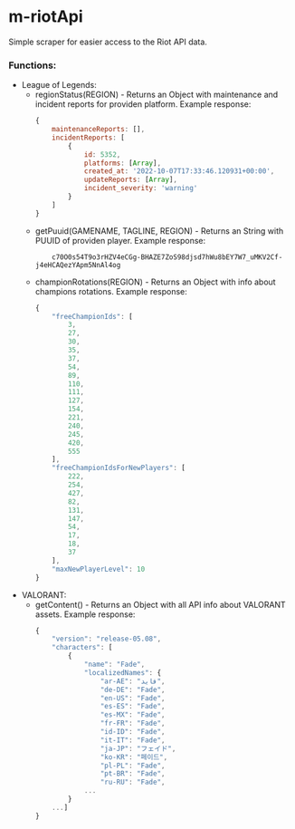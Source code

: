 # m-riotApi
Simple scraper for easier access to the Riot API data.

### Functions:
- League of Legends:
    - regionStatus(REGION) - Returns an Object with maintenance and incident reports for providen platform.
        Example response: 
        ```js
        {
            maintenanceReports: [],
            incidentReports: [
                {
                    id: 5352,
                    platforms: [Array],
                    created_at: '2022-10-07T17:33:46.120931+00:00',
                    updateReports: [Array],
                    incident_severity: 'warning'
                }
            ]
        }
        ```
    - getPuuid(GAMENAME, TAGLINE, REGION) - Returns an String with PUUID of providen player.
        Example response: 
        ```
            c70O0s54T9o3rHZV4eCGg-BHAZE7ZoS98djsd7hWu8bEY7W7_uMKV2Cf-j4eHCAQezYApm5NnAl4og
        ```
    - championRotations(REGION) - Returns an Object with info about champions rotations.
        Example response:
        ```js
        {
            "freeChampionIds": [
                3,
                27,
                30,
                35,
                37,
                54,
                89,
                110,
                111,
                127,
                154,
                221,
                240,
                245,
                420,
                555
            ],
            "freeChampionIdsForNewPlayers": [
                222,
                254,
                427,
                82,
                131,
                147,
                54,
                17,
                18,
                37
            ],
            "maxNewPlayerLevel": 10
        }
        ```
- VALORANT:
    - getContent() - Returns an Object with all API info about VALORANT assets.
        Example response: 
        ```js
        {
            "version": "release-05.08",
            "characters": [
                {
                    "name": "Fade",
                    "localizedNames": {
                        "ar-AE": "فايد",
                        "de-DE": "Fade",
                        "en-US": "Fade",
                        "es-ES": "Fade",
                        "es-MX": "Fade",
                        "fr-FR": "Fade",
                        "id-ID": "Fade",
                        "it-IT": "Fade",
                        "ja-JP": "フェイド",
                        "ko-KR": "페이드",
                        "pl-PL": "Fade",
                        "pt-BR": "Fade",
                        "ru-RU": "Fade",
                    ...
                }
            ...]
        }
        ```
